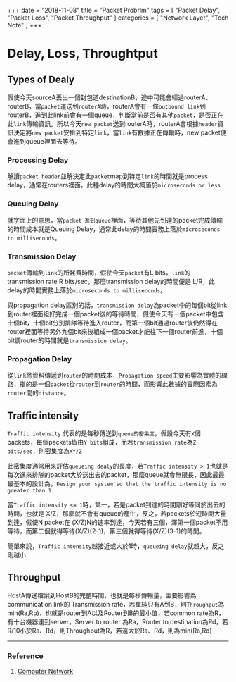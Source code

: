 +++
date = "2018-11-08"
title = "Packet Probrlm"
tags = [
  "Packet Delay",
  "Packet Loss",
  "Packet Throughput"
]
categories = [
  "Network Layer",
  "Tech Note"
]
+++

# Delay, Loss, Throughtput

## Types of Dealy

假使今天sourceA丟出一個封包道destinationB，途中可能會經過routerA、routerB，當`packet`運送到`routerA`時，routerA會有一條`outbound link`到routerB，進到此link前會有一個queue，判斷當前是否有其他`packet`，是否正在此`link`傳輸資訊。所以今天`new packet`送到routerA時，routerA會根據`header`資訊決定將`new packet`安排到特定`link`，當`link`有數據正在傳輸時，new packet便會進到queue裡面去等待。

### Processing Delay

解讀`packet header`並解決定此`packet`map到特定`link`的時間就是process delay，通常在routers裡面，此種delay的時間大概落於`microseconds or less`

### Queuing Delay

就字面上的意思，當`packet 進到queue`裡面，等待其他先到達的packet完成傳輸的時間成本就是Queuing Delay，通常此delay的時間實務上落於`microseconds to milliseconds`。

### Transmission Delay

`packet`傳輸到`link`的所耗費時間，假使今天`packet`有L bits，`link`的 transmission rate R bits/sec，那麼transmission delay的時間便是 L/R，此delay的時間實務上落於`microseconds to milliseconds`。

與propagation delay區別的話，`transmission delay`為packet中的每個bit從link到router裡面組好完成一個packet後的等待時間，假使今天有一個packet中包含十個bit，十個bit分別排隊等待進入router，而第一個bit通過router後仍然得在router裡面等待另外九個bit來後組成一個packet才能往下一個router前進，十個bit調router的時間就是`transmission delay`。

### Propagation Delay

從`link`將資料傳遞到`router`的時間成本，`Propagation speed`主要影響為實體的線路，指的是一個`packet`從`router`到`router`的時間，而影響此數據的實際因素為`router`間的`distance`。


## Traffic intensity

`Traffic intensity` 代表的是每秒傳送到`queue的密集度`，假設今天有`X`個packets，每個packets皆由`Y bits`組成，而若`transmission rate`為`Z bits/sec`，則密集度為`XY/Z`

此密集度通常用來評估`queueing dealy`的長度，若`Traffic intensity > 1`也就是每次進來排隊的packet大於送出去的packet，那麼queue就會無限長，因此最最最基本的設計為，`Design your system so that the traffic intensity is no greater than 1`

當`Traffic intensity <= 1`時，第一，若是packet到達的時間剛好等同於出去的時間，也就是 X/Z，那麼就不會有queue的產生，反之，若packets於短時間大量到達，假使N packet在 (X/Z)N的速率到達，今天若有三個，澤第一個packet不用等待，而第二個就得等待(X/Z)(2-1)，第三個就得等待(X/Z)(3-1)的時間。

簡單來說，`Traffic intensity`越接近或大於1時，`queueing delay`就越大，反之則越小

## Throughput

HostA傳送檔案到HostB的完整時間，也就是每秒傳輸量，主要影響為communication link的 Transmission rate，若單純只有A到B，則`Throughput`為min(Ra,Rb)，也就是router到A以及Router到B的最小值，若common rate為R，有十台機器連到server，Server to router 為Ra，Router to destination為Rd，若 R/10小於Ra、Rd，則Throughput為R，若遠大於Ra、Rd，則為min(Ra,Rd)

***

### Reference
1.  [Computer Network](https://www.pearson.com/us/higher-education/product/Kurose-Computer-Networking-A-Top-Down-Approach-6th-Edition/9780132856201.html)